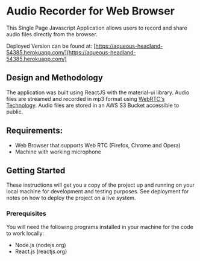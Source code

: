 # Audio Recorder for Web Browser

This Single Page Javascript Application allows users to record and share audio files directly from the browser. 

Deployed Version can be found at: [https://aqueous-headland-54385.herokuapp.com/](https://aqueous-headland-54385.herokuapp.com/)

## Design and Methodology
The application was built using ReactJS with the material-ui library. Audio files are streamed and recorded in mp3 format using [WebRTC's Technology](https://developer.mozilla.org/en-US/docs/Web/API/WebRTC_API). Audio files are stored in an AWS S3 Bucket accessible to public.

## Requirements:
- Web Browser that supports Web RTC (Firefox, Chrome and Opera)
- Machine with working microphone

## Getting Started
These instructions will get you a copy of the project up and running on your local machine for development and testing purposes. See deployment for notes on how to deploy the project on a live system.

### Prerequisites
You will need the following programs installed in your machine for the code to work locally: 

- Node.js     (nodejs.org)
- React.js    (reactjs.org)




